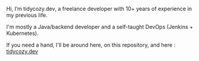 Hi, I’m tidycozy.dev, a freelance developer with 10+ years of experience in my previous life.

I'm mostly a Java/backend developer and a self-taught DevOps (Jenkins + Kubernetes).

If you need a hand, I'll be around here, on this repository, and here : [tidycozy.dev](https://tidycozy.dev/)
